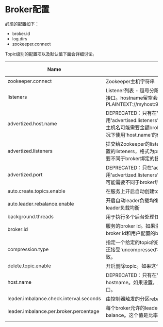 # Broker配置

必须的配置如下：

* broker.id
* log.dirs
* zookeeper.connect

Topic级别的配置项以及默认值下面会详细讨论。

| Name | Description | Type | Default | Valid Values | Importance |
| --- | --- | --- | --- | --- | --- |
| zookeeper.connect | Zookeeper主机字符串 | string |  |  | high |
|listeners|Listener列表 - 逗号分隔的监听的URIs以及它们的协议。指定hostname为0.0.0.0会绑定到所有网络接口。hostname留空会绑定到默认网络接口。下面是合法的listeners列表示例：PLAINTEXT://myhost:9092,TRACE://:9091,PLAINTEXT://0.0.0.0:9092,TRACE://localhost:9093|string|null||high|
| advertized.host.name | DEPRECATED：只有在'advertised.listeners'或'listeners'没有设置的情况下使用。使用'advertised.listeners'代替这个属性。提交给ZooKeeper的主机名供客户端使用。在IaaS环境中，主机名可能需要金额broker绑定的接口名不同。如果这个属性没有设置，它会在'hot.name'设置的情况下使用'host.name'的值，否则使用java.net.InetAddress.getCanonicalHostName\(\)的返回值。 | string | null |  | high |
| advertized.listeners | 提交给Zookeeper的listeners供客户端使用，如果不同于前面的listeners（在server.properties中设置的listeners，格式为protocol://host:port，例如PLAINTEXT://:9083）。在IaaS环境中，这可能需要不同于broker绑定的接口设置。如果没有设置，则使用'listeners'的值。 | string | null | | high |
| advertized.port | DEPRECATED：只在'advertized.listeners'和'listeners'没有设置的情况下使用。使用'advertized.listeners'代替这个属性。端口会提交给Zookeeper供客户端使用。在IaaS环境中，这可能需要不同于broker绑定的端口。如果没有设置，会提交和broker绑定相同的端口。 | int | null || high |
| auto.create.topics.enable | 在服务上开启自动创建topic | boolean | true |  | high |
|auto.leader.rebalance.enable|开启自动leader负载均衡。一个后台运行的线程会在有规律的时间间隔内在检查并在需要的时候触发leader负载均衡|boolean|true||high|
|background.threads|用于执行多个后台处理任务的线程数|int|10|[1,...]|high|
|broker.id|服务的broker id。如果没有设置，会自动生成一个唯一的broker id。为了避免zookeeper生成的broker id和用户配置的broker id之间的冲突，生成的broker id从reserved.broker.max.id+1开始。|int|-1||high|
|compression.type|指定一个给定的topic的压缩类型。这个配置接受标准的压缩算法（'gzip', 'snappy', 'lz4'）。除此之外还接受'uncompressed'相当于不压缩；以及'producer'，也就是保持和producer设置的压缩算法一致。|string|producer||high|
|delete.topic.enable|开启删除topic。如果这个设置关闭则通过管理工具删除topic不会生效。|boolean|false||high|
|host.name|DEPRECATED：只有在'listeners'没有设置的情况下使用。使用'listeners'代替这个属性。broker的hostname。如果设置，则broker只会绑定到这个地址。如果没有设置，broker会绑定到所有网络接口。|string|""||high|
|leader.imbalance.check.interval.seconds|由控制器触发的分区rebalance检查的频率。|long|300||high|
|leader.imbalance.per.broker.percentage|每个broker允许的leader负载不均衡的比率。如果每个broker大于这个值则控制器会触发一个leader balance。这个值是比率。|int|10||high|
|||||||



